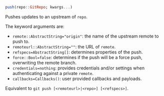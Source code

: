```julia
push(repo::GitRepo; kwargs...)
```

Pushes updates to an upstream of `repo`.

The keyword arguments are:

  * `remote::AbstractString="origin"`: the name of the upstream remote to push to.
  * `remoteurl::AbstractString=""`: the URL of `remote`.
  * `refspecs=AbstractString[]`: determines properties of the push.
  * `force::Bool=false`: determines if the push will be a force push,  overwriting the remote branch.
  * `credentials=nothing`: provides credentials and/or settings when authenticating against  a private `remote`.
  * `callbacks=Callbacks()`: user provided callbacks and payloads.

Equivalent to `git push [<remoteurl>|<repo>] [<refspecs>]`.
